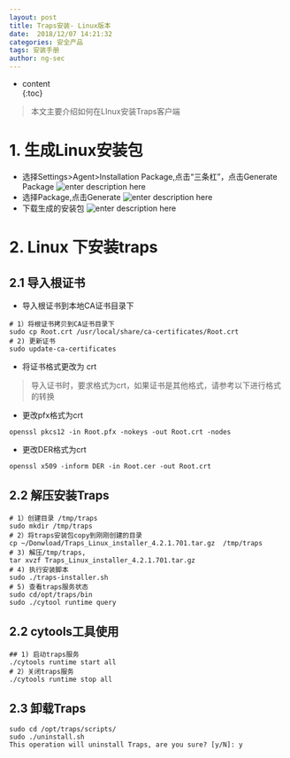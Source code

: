 ```yaml
---
layout: post  
title: Traps安装- Linux版本
date:  2018/12/07 14:21:32  
categories: 安全产品
tags: 安装手册   
author: ng-sec  
---
```


* content  
{:toc}

> 本文主要介绍如何在LInux安装Traps客户端

# 1. 生成Linux安装包
- 选择Settings>Agent>Installation Package,点击“三条杠”，点击Generate Package
![enter description here](http://800wifi.com/ng-sec/1544418138635.png)
- 选择Package,点击Generate
![enter description here](http://800wifi.com/ng-sec/1544422264169.png)
- 下载生成的安装包
![enter description here](http://800wifi.com/ng-sec/1544424713199.png)

# 2. Linux 下安装traps

## 2.1 导入根证书

- 导入根证书到本地CA证书目录下
``` shell?linenums
# 1）将根证书拷贝到CA证书目录下
sudo cp Root.crt /usr/local/share/ca-certificates/Root.crt 
# 2) 更新证书
sudo update-ca-certificates 
```
- 将证书格式更改为 crt
> 导入证书时，要求格式为crt，如果证书是其他格式，请参考以下进行格式的转换
   
 -  更改pfx格式为crt
 ``` shell?linenums
openssl pkcs12 -in Root.pfx -nokeys -out Root.crt -nodes  
```
 - 更改DER格式为crt
``` shell?linenums
openssl x509 -inform DER -in Root.cer -out Root.crt 
```
## 2.2 解压安装Traps
 
``` shell?linenums
# 1）创建目录 /tmp/traps
sudo mkdir /tmp/traps
# 2）将traps安装包copy到刚刚创建的目录
cp ~/Donwload/Traps_Linux_installer_4.2.1.701.tar.gz  /tmp/traps
# 3) 解压/tmp/traps,
tar xvzf Traps_Linux_installer_4.2.1.701.tar.gz
# 4) 执行安装脚本
sudo ./traps-installer.sh
# 5) 查看traps服务状态
sudo cd/opt/traps/bin
sudo ./cytool runtime query 
```
## 2.2 cytools工具使用
``` shell?linenums
## 1) 启动traps服务
./cytools runtime start all
# 2）关闭traps服务
./cytools runtime stop all
```
## 2.3 卸载Traps

``` shell?linenums
sudo cd /opt/traps/scripts/
sudo ./uninstall.sh
This operation will uninstall Traps, are you sure? [y/N]: y
```


